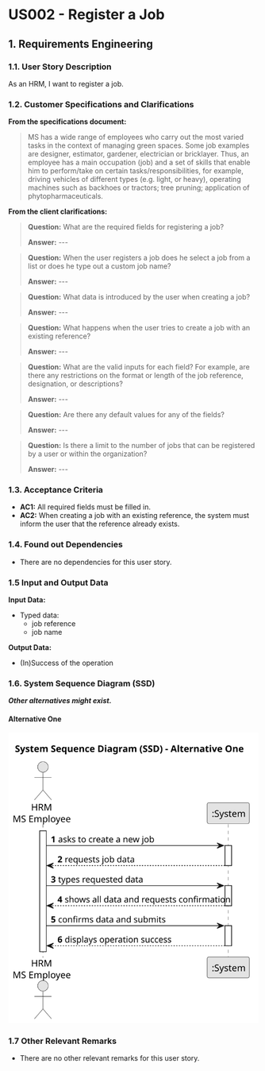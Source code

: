# US002 - Register a Job 


## 1. Requirements Engineering

### 1.1. User Story Description

As an HRM, I want to register a job.

### 1.2. Customer Specifications and Clarifications 

**From the specifications document:**

> MS has a wide range of employees who carry out the most varied tasks in the context
of managing green spaces. Some job examples are designer, estimator, gardener, electrician 
or bricklayer. Thus, an employee has a main occupation (job) and a set of skills
that enable him to perform/take on certain tasks/responsibilities, for example, driving
vehicles of different types (e.g. light, or heavy), operating machines such as backhoes
or tractors; tree pruning; application of phytopharmaceuticals.

**From the client clarifications:**

> **Question:** What are the required fields for registering a job?
>
> **Answer:** ---

> **Question:** When the user registers a job does he select a job from a list or does he type out a custom job name?
>
> **Answer:** ---

> **Question:** What data is introduced by the user when creating a job?
>
> **Answer:** ---

> **Question:** What happens when the user tries to create a job with an existing reference?
> 
> **Answer:** ---

> **Question:** What are the valid inputs for each field? For example, are there any restrictions on the format or length of the job reference, designation, or descriptions?
> 
> **Answer:** --- 

> **Question:** Are there any default values for any of the fields?
> 
> **Answer:** ---

> **Question:** Is there a limit to the number of jobs that can be registered by a user or within the organization?
> 
> **Answer:** ---

### 1.3. Acceptance Criteria

* **AC1:** All required fields must be filled in.
* **AC2:** When creating a job with an existing reference, the system must inform the user that the reference already exists.

### 1.4. Found out Dependencies

* There are no dependencies for this user story.

### 1.5 Input and Output Data

**Input Data:**

* Typed data:
    * job reference
    * job name

**Output Data:**

* (In)Success of the operation

### 1.6. System Sequence Diagram (SSD)

**_Other alternatives might exist._**

#### Alternative One

![System Sequence Diagram - Alternative One](svg/us002-system-sequence-diagram-alternative-one.svg)

### 1.7 Other Relevant Remarks

* There are no other relevant remarks for this user story.